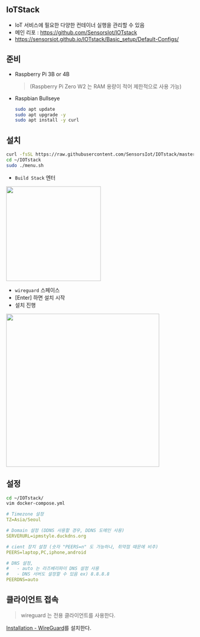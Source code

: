 ## IoTStack

- IoT 서비스에 필요한 다양한 컨테이너 실행을 관리할 수 있음
- 메인 리포 : https://github.com/SensorsIot/IOTstack
- https://sensorsiot.github.io/IOTstack/Basic_setup/Default-Configs/

## 준비

- Raspberry Pi 3B or 4B
  
  > (Raspberry Pi Zero W2 는 RAM 용량이 적어 제한적으로 사용 가능)

- Raspbian Bullseye
  
  ```bash
  sudo apt update
  sudo apt upgrade -y
  sudo apt install -y curl
  ```

## 설치

```bash
curl -fsSL https://raw.githubusercontent.com/SensorsIot/IOTstack/master/install.sh | bash
cd ~/IOTstack
sudo ./menu.sh
```

- `Build Stack` 엔터

<img title="" src="https://user-images.githubusercontent.com/4587330/211264293-50299f86-7bd9-48c1-a7f7-c36c471b35fa.png" alt="" width="254">

- `wireguard` 스페이스
- [Enter] 하면 설치 시작
- 설치 진행

<img title="" src="https://user-images.githubusercontent.com/4587330/211264295-7b7cfe6f-ea8d-417c-828a-f90c4f95f2e2.png" alt="" width="411">



## 설정

```bash
cd ~/IOTstack/
vim docker-compose.yml
```

```yaml
# Timezone 설정
TZ=Asia/Seoul

# Domain 설정 (DDNS 사용할 경우, DDNS 도메인 사용)
SERVERURL=ipmstyle.duckdns.org

# cient 장치 설정 (숫자 "PEERS=n" 도 가능하나, 취약점 때문에 비추)
PEERS=laptop,PC,iphone,android

# DNS 설정, 
#   - auto 는 라즈베리파이 DNS 설정 사용
#   - DNS 서버도 설정할 수 있음 ex) 8.8.8.8
PEERDNS=auto
```

## 클라이언트 접속

> wireguard 는 전용 클라이언트를 사용한다.

[Installation - WireGuard](https://www.wireguard.com/install/)를 설치한다.

